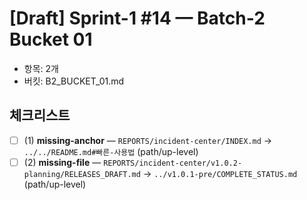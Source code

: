 # [Draft] Sprint-1 #14 — Batch-2 Bucket 01
- 항목: 2개
- 버킷: B2_BUCKET_01.md

## 체크리스트
- [ ] (1) **missing-anchor** — `REPORTS/incident-center/INDEX.md` → `../../README.md#빠른-사용법` (path/up-level)
- [ ] (2) **missing-file** — `REPORTS/incident-center/v1.0.2-planning/RELEASES_DRAFT.md` → `../v1.0.1-pre/COMPLETE_STATUS.md` (path/up-level)
